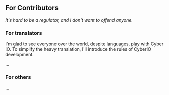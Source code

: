 ## For Contributors
*It's hard to be a regulator, and I don't want to offend anyone.*
### For translators
I'm glad to see everyone over the world, despite languages, play with Cyber IO.
To simplify the heavy translation, I'll introduce the rules of CyberIO development.

...

### For others
...